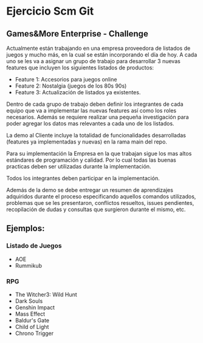 # Ejercicio Scm Git

## Games&More Enterprise - Challenge

Actualmente están trabajando en una empresa proveedora de listados de juegos y mucho más, en la cual se están incorporando el día de hoy. A cada uno se les va a asignar un grupo de trabajo para desarrollar 3 nuevas features que incluyen los siguientes listados de productos:

 - Feature 1: Accesorios para juegos online
 - Feature 2: Nostalgia (juegos de los 80s 90s)
 - Feature 3: Actualización de listados ya existentes.

Dentro de cada grupo de trabajo deben definir los integrantes de cada equipo que va a implementar las nuevas features así como los roles necesarios. Además se requiere realizar una pequeña investigación para poder agregar los datos mas relevantes a cada uno de los listados.

La demo al Cliente incluye la totalidad de funcionalidades desarrolladas (features ya implementadas y nuevas) en la rama main del repo.

Para su implementación la Empresa en la que trabajan sigue los mas altos estándares de programación y calidad. Por lo cual todas las buenas practicas deben ser utilizadas durante la implementación.

Todos los integrantes deben participar en la implementación.

Además de la demo se debe entregar un resumen de aprendizajes adquiridos durante el proceso especificando aquellos comandos utilizados, problemas que se les presentaron, conflictos resueltos, issues pendientes, recopilación de dudas y consultas que surgieron durante el mismo, etc.

## Ejemplos:

### Listado de Juegos

* AOE
* Rummikub

### RPG
* The Witcher3: Wild Hunt
* Dark Souls
* Genshin Impact
* Mass Effect
* Baldur's Gate
* Child of Light
* Chrono Trigger
